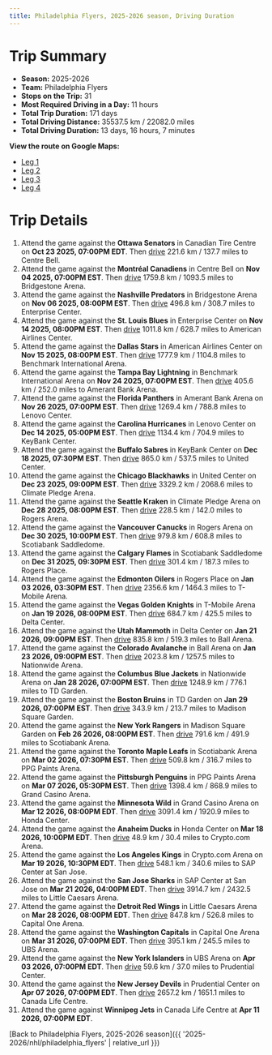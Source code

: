 ```yaml
---
title: Philadelphia Flyers, 2025-2026 season, Driving Duration
---
```


# Trip Summary
- **Season:** 2025-2026
- **Team:** Philadelphia Flyers
- **Stops on the Trip:** 31
- **Most Required Driving in a Day:** 11 hours
- **Total Trip Duration:** 171 days
- **Total Driving Distance:** 35537.5 km / 22082.0 miles
- **Total Driving Duration:** 13 days, 16 hours, 7 minutes

**View the route on Google Maps:**
- [Leg 1](https://www.google.com/maps/dir/Canadian+Tire+Centre+Ottawa/Centre+Bell+Montréal/Bridgestone+Arena+Nashville/Enterprise+Center+St.+Louis/American+Airlines+Center+Dallas/Benchmark+International+Arena+Tampa+Bay/Amerant+Bank+Arena+Florida/Lenovo+Center+Carolina/KeyBank+Center+Buffalo/United+Center+Chicago)
- [Leg 2](https://www.google.com/maps/dir/United+Center+Chicago/Climate+Pledge+Arena+Seattle/Rogers+Arena+Vancouver/Scotiabank+Saddledome+Calgary/Rogers+Place+Edmonton/T-Mobile+Arena+Vegas/Delta+Center+Utah/Ball+Arena+Colorado/Nationwide+Arena+Columbus/TD+Garden+Boston)
- [Leg 3](https://www.google.com/maps/dir/TD+Garden+Boston/Madison+Square+Garden+New+York/Scotiabank+Arena+Toronto/PPG+Paints+Arena+Pittsburgh/Grand+Casino+Arena+Minnesota/Honda+Center+Anaheim/Crypto.com+Arena+Los+Angeles/SAP+Center+at+San+Jose+San+Jose/Little+Caesars+Arena+Detroit/Capital+One+Arena+Washington)
- [Leg 4](https://www.google.com/maps/dir/Capital+One+Arena+Washington/UBS+Arena+New+York/Prudential+Center+New+Jersey/Canada+Life+Centre+Winnipeg)

# Trip Details
1. Attend the game against the **Ottawa Senators** in Canadian Tire Centre on **Oct 23 2025, 07:00PM EDT**. Then [drive](https://www.google.com/maps/dir/Canadian+Tire+Centre+Ottawa/Centre+Bell+Montréal) 221.6 km / 137.7 miles to Centre Bell.
2. Attend the game against the **Montréal Canadiens** in Centre Bell on **Nov 04 2025, 07:00PM EST**. Then [drive](https://www.google.com/maps/dir/Centre+Bell+Montréal/Bridgestone+Arena+Nashville) 1759.8 km / 1093.5 miles to Bridgestone Arena.
3. Attend the game against the **Nashville Predators** in Bridgestone Arena on **Nov 06 2025, 08:00PM EST**. Then [drive](https://www.google.com/maps/dir/Bridgestone+Arena+Nashville/Enterprise+Center+St.+Louis) 496.8 km / 308.7 miles to Enterprise Center.
4. Attend the game against the **St. Louis Blues** in Enterprise Center on **Nov 14 2025, 08:00PM EST**. Then [drive](https://www.google.com/maps/dir/Enterprise+Center+St.+Louis/American+Airlines+Center+Dallas) 1011.8 km / 628.7 miles to American Airlines Center.
5. Attend the game against the **Dallas Stars** in American Airlines Center on **Nov 15 2025, 08:00PM EST**. Then [drive](https://www.google.com/maps/dir/American+Airlines+Center+Dallas/Benchmark+International+Arena+Tampa+Bay) 1777.9 km / 1104.8 miles to Benchmark International Arena.
6. Attend the game against the **Tampa Bay Lightning** in Benchmark International Arena on **Nov 24 2025, 07:00PM EST**. Then [drive](https://www.google.com/maps/dir/Benchmark+International+Arena+Tampa+Bay/Amerant+Bank+Arena+Florida) 405.6 km / 252.0 miles to Amerant Bank Arena.
7. Attend the game against the **Florida Panthers** in Amerant Bank Arena on **Nov 26 2025, 07:00PM EST**. Then [drive](https://www.google.com/maps/dir/Amerant+Bank+Arena+Florida/Lenovo+Center+Carolina) 1269.4 km / 788.8 miles to Lenovo Center.
8. Attend the game against the **Carolina Hurricanes** in Lenovo Center on **Dec 14 2025, 05:00PM EST**. Then [drive](https://www.google.com/maps/dir/Lenovo+Center+Carolina/KeyBank+Center+Buffalo) 1134.4 km / 704.9 miles to KeyBank Center.
9. Attend the game against the **Buffalo Sabres** in KeyBank Center on **Dec 18 2025, 07:30PM EST**. Then [drive](https://www.google.com/maps/dir/KeyBank+Center+Buffalo/United+Center+Chicago) 865.0 km / 537.5 miles to United Center.
10. Attend the game against the **Chicago Blackhawks** in United Center on **Dec 23 2025, 09:00PM EST**. Then [drive](https://www.google.com/maps/dir/United+Center+Chicago/Climate+Pledge+Arena+Seattle) 3329.2 km / 2068.6 miles to Climate Pledge Arena.
11. Attend the game against the **Seattle Kraken** in Climate Pledge Arena on **Dec 28 2025, 08:00PM EST**. Then [drive](https://www.google.com/maps/dir/Climate+Pledge+Arena+Seattle/Rogers+Arena+Vancouver) 228.5 km / 142.0 miles to Rogers Arena.
12. Attend the game against the **Vancouver Canucks** in Rogers Arena on **Dec 30 2025, 10:00PM EST**. Then [drive](https://www.google.com/maps/dir/Rogers+Arena+Vancouver/Scotiabank+Saddledome+Calgary) 979.8 km / 608.8 miles to Scotiabank Saddledome.
13. Attend the game against the **Calgary Flames** in Scotiabank Saddledome on **Dec 31 2025, 09:30PM EST**. Then [drive](https://www.google.com/maps/dir/Scotiabank+Saddledome+Calgary/Rogers+Place+Edmonton) 301.4 km / 187.3 miles to Rogers Place.
14. Attend the game against the **Edmonton Oilers** in Rogers Place on **Jan 03 2026, 03:30PM EST**. Then [drive](https://www.google.com/maps/dir/Rogers+Place+Edmonton/T-Mobile+Arena+Vegas) 2356.6 km / 1464.3 miles to T-Mobile Arena.
15. Attend the game against the **Vegas Golden Knights** in T-Mobile Arena on **Jan 19 2026, 08:00PM EST**. Then [drive](https://www.google.com/maps/dir/T-Mobile+Arena+Vegas/Delta+Center+Utah) 684.7 km / 425.5 miles to Delta Center.
16. Attend the game against the **Utah Mammoth** in Delta Center on **Jan 21 2026, 09:00PM EST**. Then [drive](https://www.google.com/maps/dir/Delta+Center+Utah/Ball+Arena+Colorado) 835.8 km / 519.3 miles to Ball Arena.
17. Attend the game against the **Colorado Avalanche** in Ball Arena on **Jan 23 2026, 09:00PM EST**. Then [drive](https://www.google.com/maps/dir/Ball+Arena+Colorado/Nationwide+Arena+Columbus) 2023.8 km / 1257.5 miles to Nationwide Arena.
18. Attend the game against the **Columbus Blue Jackets** in Nationwide Arena on **Jan 28 2026, 07:00PM EST**. Then [drive](https://www.google.com/maps/dir/Nationwide+Arena+Columbus/TD+Garden+Boston) 1248.9 km / 776.1 miles to TD Garden.
19. Attend the game against the **Boston Bruins** in TD Garden on **Jan 29 2026, 07:00PM EST**. Then [drive](https://www.google.com/maps/dir/TD+Garden+Boston/Madison+Square+Garden+New+York) 343.9 km / 213.7 miles to Madison Square Garden.
20. Attend the game against the **New York Rangers** in Madison Square Garden on **Feb 26 2026, 08:00PM EST**. Then [drive](https://www.google.com/maps/dir/Madison+Square+Garden+New+York/Scotiabank+Arena+Toronto) 791.6 km / 491.9 miles to Scotiabank Arena.
21. Attend the game against the **Toronto Maple Leafs** in Scotiabank Arena on **Mar 02 2026, 07:30PM EST**. Then [drive](https://www.google.com/maps/dir/Scotiabank+Arena+Toronto/PPG+Paints+Arena+Pittsburgh) 509.8 km / 316.7 miles to PPG Paints Arena.
22. Attend the game against the **Pittsburgh Penguins** in PPG Paints Arena on **Mar 07 2026, 05:30PM EST**. Then [drive](https://www.google.com/maps/dir/PPG+Paints+Arena+Pittsburgh/Grand+Casino+Arena+Minnesota) 1398.4 km / 868.9 miles to Grand Casino Arena.
23. Attend the game against the **Minnesota Wild** in Grand Casino Arena on **Mar 12 2026, 08:00PM EDT**. Then [drive](https://www.google.com/maps/dir/Grand+Casino+Arena+Minnesota/Honda+Center+Anaheim) 3091.4 km / 1920.9 miles to Honda Center.
24. Attend the game against the **Anaheim Ducks** in Honda Center on **Mar 18 2026, 10:00PM EDT**. Then [drive](https://www.google.com/maps/dir/Honda+Center+Anaheim/Crypto.com+Arena+Los+Angeles) 48.9 km / 30.4 miles to Crypto.com Arena.
25. Attend the game against the **Los Angeles Kings** in Crypto.com Arena on **Mar 19 2026, 10:30PM EDT**. Then [drive](https://www.google.com/maps/dir/Crypto.com+Arena+Los+Angeles/SAP+Center+at+San+Jose+San+Jose) 548.1 km / 340.6 miles to SAP Center at San Jose.
26. Attend the game against the **San Jose Sharks** in SAP Center at San Jose on **Mar 21 2026, 04:00PM EDT**. Then [drive](https://www.google.com/maps/dir/SAP+Center+at+San+Jose+San+Jose/Little+Caesars+Arena+Detroit) 3914.7 km / 2432.5 miles to Little Caesars Arena.
27. Attend the game against the **Detroit Red Wings** in Little Caesars Arena on **Mar 28 2026, 08:00PM EDT**. Then [drive](https://www.google.com/maps/dir/Little+Caesars+Arena+Detroit/Capital+One+Arena+Washington) 847.8 km / 526.8 miles to Capital One Arena.
28. Attend the game against the **Washington Capitals** in Capital One Arena on **Mar 31 2026, 07:00PM EDT**. Then [drive](https://www.google.com/maps/dir/Capital+One+Arena+Washington/UBS+Arena+New+York) 395.1 km / 245.5 miles to UBS Arena.
29. Attend the game against the **New York Islanders** in UBS Arena on **Apr 03 2026, 07:00PM EDT**. Then [drive](https://www.google.com/maps/dir/UBS+Arena+New+York/Prudential+Center+New+Jersey) 59.6 km / 37.0 miles to Prudential Center.
30. Attend the game against the **New Jersey Devils** in Prudential Center on **Apr 07 2026, 07:00PM EDT**. Then [drive](https://www.google.com/maps/dir/Prudential+Center+New+Jersey/Canada+Life+Centre+Winnipeg) 2657.2 km / 1651.1 miles to Canada Life Centre.
31. Attend the game against **Winnipeg Jets** in Canada Life Centre at **Apr 11 2026, 07:00PM EDT**.

[Back to Philadelphia Flyers, 2025-2026 season]({{ '2025-2026/nhl/philadelphia_flyers' | relative_url }})

